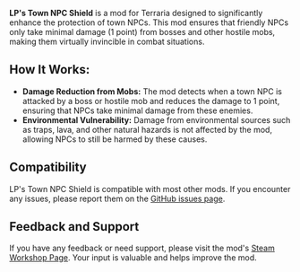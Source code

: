 **LP's Town NPC Shield** is a mod for Terraria designed to significantly enhance the protection of town NPCs. This mod ensures that friendly NPCs only take minimal damage (1 point) from bosses and other hostile mobs, making them virtually invincible in combat situations.

## How It Works:
- **Damage Reduction from Mobs:** The mod detects when a town NPC is attacked by a boss or hostile mob and reduces the damage to 1 point, ensuring that NPCs take minimal damage from these enemies.
- **Environmental Vulnerability:** Damage from environmental sources such as traps, lava, and other natural hazards is not affected by the mod, allowing NPCs to still be harmed by these causes.

## Compatibility
LP's Town NPC Shield is compatible with most other mods. If you encounter any issues, please report them on the [GitHub issues page](https://github.com/Andenis-Bu/LPTownNPCShield/issues).

## Feedback and Support
If you have any feedback or need support, please visit the mod's [Steam Workshop Page](https://steamcommunity.com/sharedfiles/filedetails/?id=3283481260). Your input is valuable and helps improve the mod.